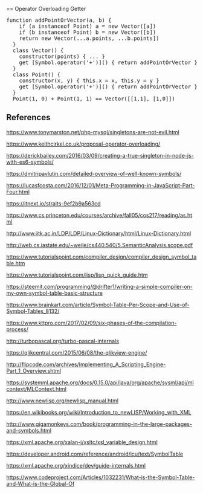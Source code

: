 == Operator Overloading Getter 
<pre>
function addPointOrVector(a, b) {
    if (a instanceof Point) a = new Vector([a])
    if (b instanceof Point) b = new Vector([b])
    return new Vector(...a.points, ...b.points])
  }
  class Vector() {
    constructor(points) { ... }
    get [Symbol.operator('+')]() { return addPointOrVector }
  }
  class Point() {
    constructor(x, y) { this.x = x, this.y = y }
    get [Symbol.operator('+')]() { return addPointOrVector }
  }
  Point(1, 0) + Point(1, 1) == Vector([[1,1], [1,0]])
</pre>

## References

https://www.tonymarston.net/php-mysql/singletons-are-not-evil.html

https://www.keithcirkel.co.uk/proposal-operator-overloading/

https://derickbailey.com/2016/03/09/creating-a-true-singleton-in-node-js-with-es6-symbols/

https://dmitripavlutin.com/detailed-overview-of-well-known-symbols/

https://lucasfcosta.com/2016/12/01/Meta-Programming-in-JavaScript-Part-Four.html

https://itnext.io/straits-9ef2b9a563cd

https://www.cs.princeton.edu/courses/archive/fall05/cos217/reading/as.html

http://www.iitk.ac.in/LDP/LDP/Linux-Dictionary/html/Linux-Dictionary.html

http://web.cs.iastate.edu/~weile/cs440.540/5.SemanticAnalysis.scope.pdf

https://www.tutorialspoint.com/compiler_design/compiler_design_symbol_table.htm

https://www.tutorialspoint.com/lisp/lisp_quick_guide.htm

https://steemit.com/programming/@drifter1/writing-a-simple-compiler-on-my-own-symbol-table-basic-structure

https://www.brainkart.com/article/Symbol-Table-Per-Scope-and-Use-of-Symbol-Tables_8132/

https://www.kttpro.com/2017/02/09/six-phases-of-the-compilation-process/

http://turbopascal.org/turbo-pascal-internals

https://qlikcentral.com/2015/06/08/the-qlikview-engine/

http://flipcode.com/archives/Implementing_A_Scripting_Engine-Part_1_Overview.shtml

https://systemml.apache.org/docs/0.15.0/api/java/org/apache/sysml/api/mlcontext/MLContext.html

http://www.newlisp.org/newlisp_manual.html

https://en.wikibooks.org/wiki/Introduction_to_newLISP/Working_with_XML

http://www.gigamonkeys.com/book/programming-in-the-large-packages-and-symbols.html

https://xml.apache.org/xalan-j/xsltc/xsl_variable_design.html

https://developer.android.com/reference/android/icu/text/SymbolTable

https://xml.apache.org/xindice/dev/guide-internals.html

https://www.codeproject.com/Articles/1032231/What-is-the-Symbol-Table-and-What-is-the-Global-Of